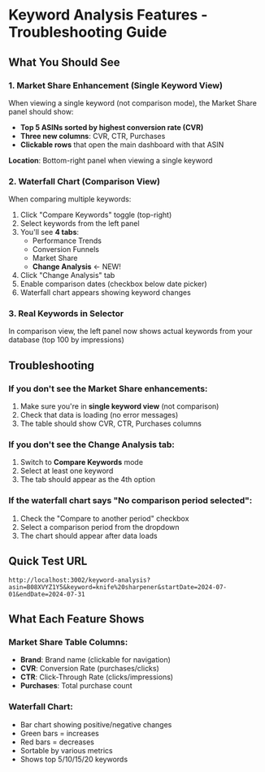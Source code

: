 # Keyword Analysis Features - Troubleshooting Guide

## What You Should See

### 1. Market Share Enhancement (Single Keyword View)
When viewing a single keyword (not comparison mode), the Market Share panel should show:
- **Top 5 ASINs sorted by highest conversion rate (CVR)**
- **Three new columns**: CVR, CTR, Purchases
- **Clickable rows** that open the main dashboard with that ASIN

**Location**: Bottom-right panel when viewing a single keyword

### 2. Waterfall Chart (Comparison View)
When comparing multiple keywords:
1. Click "Compare Keywords" toggle (top-right)
2. Select keywords from the left panel
3. You'll see **4 tabs**:
   - Performance Trends
   - Conversion Funnels
   - Market Share
   - **Change Analysis** ← NEW!
4. Click "Change Analysis" tab
5. Enable comparison dates (checkbox below date picker)
6. Waterfall chart appears showing keyword changes

### 3. Real Keywords in Selector
In comparison view, the left panel now shows actual keywords from your database (top 100 by impressions)

## Troubleshooting

### If you don't see the Market Share enhancements:
1. Make sure you're in **single keyword view** (not comparison)
2. Check that data is loading (no error messages)
3. The table should show CVR, CTR, Purchases columns

### If you don't see the Change Analysis tab:
1. Switch to **Compare Keywords** mode
2. Select at least one keyword
3. The tab should appear as the 4th option

### If the waterfall chart says "No comparison period selected":
1. Check the "Compare to another period" checkbox
2. Select a comparison period from the dropdown
3. The chart should appear after data loads

## Quick Test URL
```
http://localhost:3002/keyword-analysis?asin=B08XVYZ1Y5&keyword=knife%20sharpener&startDate=2024-07-01&endDate=2024-07-31
```

## What Each Feature Shows

### Market Share Table Columns:
- **Brand**: Brand name (clickable for navigation)
- **CVR**: Conversion Rate (purchases/clicks)
- **CTR**: Click-Through Rate (clicks/impressions)
- **Purchases**: Total purchase count

### Waterfall Chart:
- Bar chart showing positive/negative changes
- Green bars = increases
- Red bars = decreases
- Sortable by various metrics
- Shows top 5/10/15/20 keywords